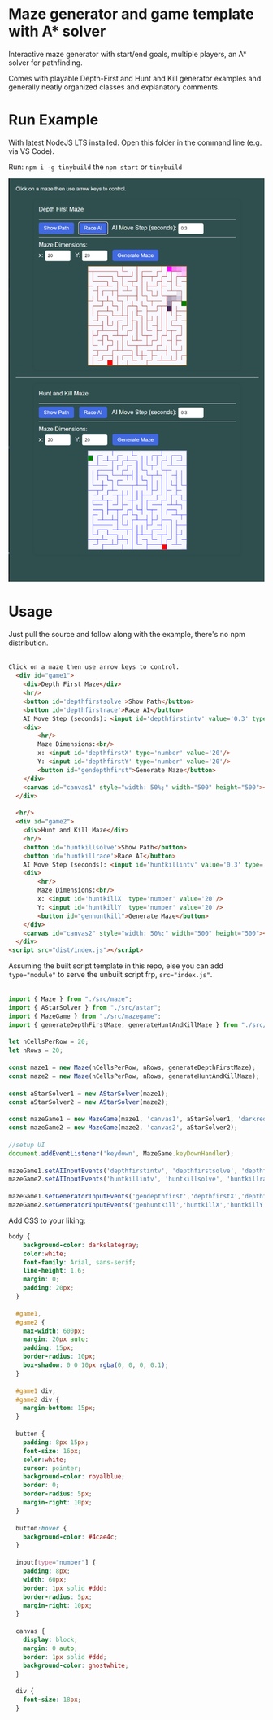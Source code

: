 # Maze generator and game template with A* solver

Interactive maze generator with start/end goals, multiple players, an A* solver for pathfinding.

Comes with playable Depth-First and Hunt and Kill generator examples and generally neatly organized classes and explanatory comments.

# Run Example

With latest NodeJS LTS installed. Open this folder in the command line (e.g. via VS Code).

Run: `npm i -g tinybuild` the `npm start` or `tinybuild`

![cap](./Capture.PNG)


# Usage

Just pull the source and follow along with the example, there's no npm distribution.

```html

Click on a maze then use arrow keys to control.
  <div id="game1">
    <div>Depth First Maze</div>
    <hr/>
    <button id='depthfirstsolve'>Show Path</button>
    <button id='depthfirstrace'>Race AI</button>
    AI Move Step (seconds): <input id='depthfirstintv' value='0.3' type='number'/>
    <div>
        <hr/>
        Maze Dimensions:<br/>
        x: <input id='depthfirstX' type='number' value='20'/>
        Y: <input id='depthfirstY' type='number' value='20'/>
        <button id="gendepthfirst">Generate Maze</button>
    </div>
    <canvas id="canvas1" style="width: 50%;" width="500" height="500"></canvas>
  </div>

  <hr/>
  <div id="game2">
    <div>Hunt and Kill Maze</div>
    <hr/>
    <button id='huntkillsolve'>Show Path</button>
    <button id='huntkillrace'>Race AI</button>
    AI Move Step (seconds): <input id='huntkillintv' value='0.3' type='number'/>
    <div>
        <hr/>
        Maze Dimensions:<br/>
        x: <input id='huntkillX' type='number' value='20'/>
        Y: <input id='huntkillY' type='number' value='20'/>
        <button id="genhuntkill">Generate Maze</button>
    </div>
    <canvas id="canvas2" style="width: 50%;" width="500" height="500"></canvas>
  </div>
<script src="dist/index.js"></script>
```
Assuming the built script template in this repo, else you can add `type="module"` to serve the unbuilt script frp, `src="index.js"`.

```js

import { Maze } from "./src/maze";
import { AStarSolver } from "./src/astar";
import { MazeGame } from "./src/mazegame";
import { generateDepthFirstMaze, generateHuntAndKillMaze } from "./src/generators";

let nCellsPerRow = 20;
let nRows = 20;

const maze1 = new Maze(nCellsPerRow, nRows, generateDepthFirstMaze);
const maze2 = new Maze(nCellsPerRow, nRows, generateHuntAndKillMaze);

const aStarSolver1 = new AStarSolver(maze1);
const aStarSolver2 = new AStarSolver(maze2);

const mazeGame1 = new MazeGame(maze1, 'canvas1', aStarSolver1, 'darkred');
const mazeGame2 = new MazeGame(maze2, 'canvas2', aStarSolver2);

//setup UI
document.addEventListener('keydown', MazeGame.keyDownHandler);

mazeGame1.setAIInputEvents('depthfirstintv', 'depthfirstsolve', 'depthfirstrace');
mazeGame2.setAIInputEvents('huntkillintv', 'huntkillsolve', 'huntkillrace');

mazeGame1.setGeneratorInputEvents('gendepthfirst','depthfirstX','depthfirstY');
mazeGame2.setGeneratorInputEvents('genhuntkill','huntkillX','huntkillY');

```

Add CSS to your liking:

```css
body {
    background-color: darkslategray;
    color:white;
    font-family: Arial, sans-serif;
    line-height: 1.6;
    margin: 0;
    padding: 20px;
  }

  #game1,
  #game2 {
    max-width: 600px;
    margin: 20px auto;
    padding: 15px;
    border-radius: 10px;
    box-shadow: 0 0 10px rgba(0, 0, 0, 0.1);
  }

  #game1 div,
  #game2 div {
    margin-bottom: 15px;
  }

  button {
    padding: 8px 15px;
    font-size: 16px;
    color:white;
    cursor: pointer;
    background-color: royalblue;
    border: 0;
    border-radius: 5px;
    margin-right: 10px;
  }

  button:hover {
    background-color: #4cae4c;
  }

  input[type="number"] {
    padding: 8px;
    width: 60px;
    border: 1px solid #ddd;
    border-radius: 5px;
    margin-right: 10px;
  }

  canvas {
    display: block;
    margin: 0 auto;
    border: 1px solid #ddd;
    background-color: ghostwhite;
  }

  div {
    font-size: 18px;
  }

```
